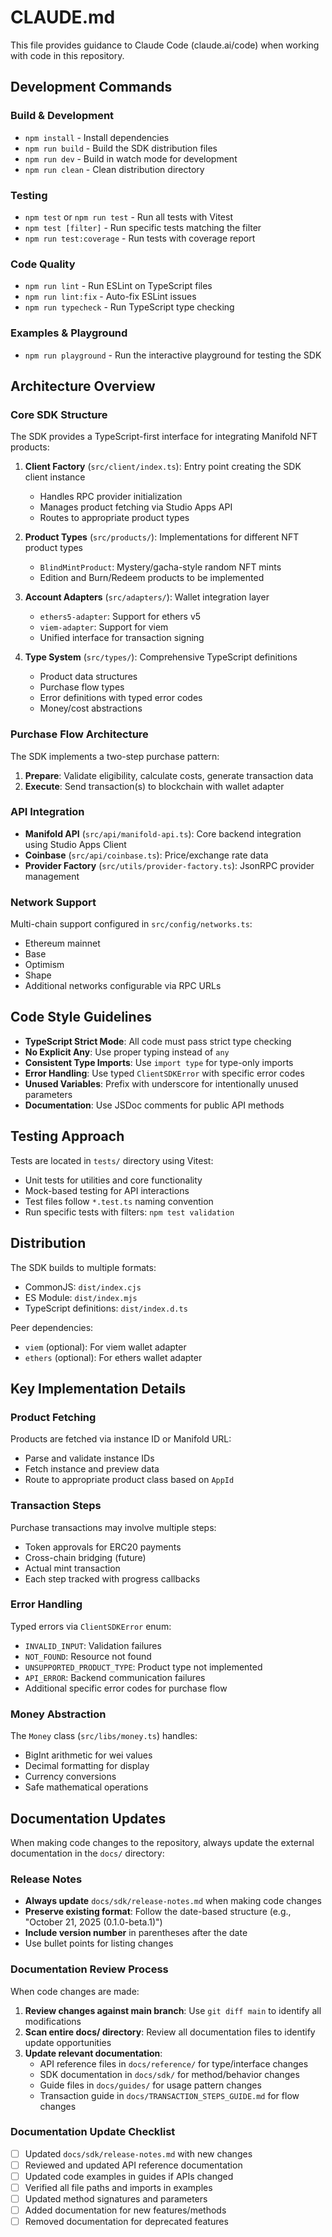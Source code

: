 # CLAUDE.md

This file provides guidance to Claude Code (claude.ai/code) when working with code in this repository.

## Development Commands

### Build & Development
- `npm install` - Install dependencies
- `npm run build` - Build the SDK distribution files
- `npm run dev` - Build in watch mode for development
- `npm run clean` - Clean distribution directory

### Testing
- `npm test` or `npm run test` - Run all tests with Vitest
- `npm test [filter]` - Run specific tests matching the filter
- `npm run test:coverage` - Run tests with coverage report

### Code Quality
- `npm run lint` - Run ESLint on TypeScript files
- `npm run lint:fix` - Auto-fix ESLint issues
- `npm run typecheck` - Run TypeScript type checking

### Examples & Playground
- `npm run playground` - Run the interactive playground for testing the SDK

## Architecture Overview

### Core SDK Structure
The SDK provides a TypeScript-first interface for integrating Manifold NFT products:

1. **Client Factory** (`src/client/index.ts`): Entry point creating the SDK client instance
   - Handles RPC provider initialization
   - Manages product fetching via Studio Apps API
   - Routes to appropriate product types

2. **Product Types** (`src/products/`): Implementations for different NFT product types
   - `BlindMintProduct`: Mystery/gacha-style random NFT mints
   - Edition and Burn/Redeem products to be implemented

3. **Account Adapters** (`src/adapters/`): Wallet integration layer
   - `ethers5-adapter`: Support for ethers v5
   - `viem-adapter`: Support for viem
   - Unified interface for transaction signing

4. **Type System** (`src/types/`): Comprehensive TypeScript definitions
   - Product data structures
   - Purchase flow types
   - Error definitions with typed error codes
   - Money/cost abstractions

### Purchase Flow Architecture
The SDK implements a two-step purchase pattern:
1. **Prepare**: Validate eligibility, calculate costs, generate transaction data
2. **Execute**: Send transaction(s) to blockchain with wallet adapter

### API Integration
- **Manifold API** (`src/api/manifold-api.ts`): Core backend integration using Studio Apps Client
- **Coinbase** (`src/api/coinbase.ts`): Price/exchange rate data
- **Provider Factory** (`src/utils/provider-factory.ts`): JsonRPC provider management

### Network Support
Multi-chain support configured in `src/config/networks.ts`:
- Ethereum mainnet
- Base
- Optimism  
- Shape
- Additional networks configurable via RPC URLs

## Code Style Guidelines

- **TypeScript Strict Mode**: All code must pass strict type checking
- **No Explicit Any**: Use proper typing instead of `any`
- **Consistent Type Imports**: Use `import type` for type-only imports
- **Error Handling**: Use typed `ClientSDKError` with specific error codes
- **Unused Variables**: Prefix with underscore for intentionally unused parameters
- **Documentation**: Use JSDoc comments for public API methods

## Testing Approach

Tests are located in `tests/` directory using Vitest:
- Unit tests for utilities and core functionality
- Mock-based testing for API interactions
- Test files follow `*.test.ts` naming convention
- Run specific tests with filters: `npm test validation`

## Distribution

The SDK builds to multiple formats:
- CommonJS: `dist/index.cjs`
- ES Module: `dist/index.mjs`
- TypeScript definitions: `dist/index.d.ts`

Peer dependencies:
- `viem` (optional): For viem wallet adapter
- `ethers` (optional): For ethers wallet adapter

## Key Implementation Details

### Product Fetching
Products are fetched via instance ID or Manifold URL:
- Parse and validate instance IDs
- Fetch instance and preview data
- Route to appropriate product class based on `AppId`

### Transaction Steps
Purchase transactions may involve multiple steps:
- Token approvals for ERC20 payments
- Cross-chain bridging (future)
- Actual mint transaction
- Each step tracked with progress callbacks

### Error Handling
Typed errors via `ClientSDKError` enum:
- `INVALID_INPUT`: Validation failures
- `NOT_FOUND`: Resource not found
- `UNSUPPORTED_PRODUCT_TYPE`: Product type not implemented
- `API_ERROR`: Backend communication failures
- Additional specific error codes for purchase flow

### Money Abstraction
The `Money` class (`src/libs/money.ts`) handles:
- BigInt arithmetic for wei values
- Decimal formatting for display
- Currency conversions
- Safe mathematical operations

## Documentation Updates

When making code changes to the repository, always update the external documentation in the `docs/` directory:

### Release Notes
- **Always update** `docs/sdk/release-notes.md` when making code changes
- **Preserve existing format**: Follow the date-based structure (e.g., "October 21, 2025 (0.1.0-beta.1)")
- **Include version number** in parentheses after the date
- Use bullet points for listing changes

### Documentation Review Process
When code changes are made:
1. **Review changes against main branch**: Use `git diff main` to identify all modifications
2. **Scan entire docs/ directory**: Review all documentation files to identify update opportunities
3. **Update relevant documentation**:
   - API reference files in `docs/reference/` for type/interface changes
   - SDK documentation in `docs/sdk/` for method/behavior changes
   - Guide files in `docs/guides/` for usage pattern changes
   - Transaction guide in `docs/TRANSACTION_STEPS_GUIDE.md` for flow changes

### Documentation Update Checklist
- [ ] Updated `docs/sdk/release-notes.md` with new changes
- [ ] Reviewed and updated API reference documentation
- [ ] Updated code examples in guides if APIs changed
- [ ] Verified all file paths and imports in examples
- [ ] Updated method signatures and parameters
- [ ] Added documentation for new features/methods
- [ ] Removed documentation for deprecated features